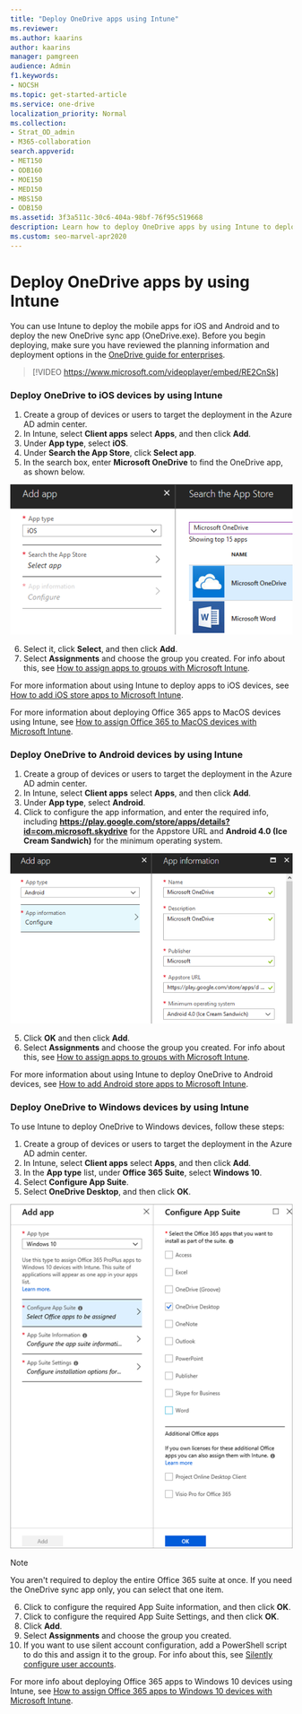 ```yaml
---
title: "Deploy OneDrive apps using Intune"
ms.reviewer: 
ms.author: kaarins
author: kaarins
manager: pamgreen
audience: Admin
f1.keywords:
- NOCSH
ms.topic: get-started-article
ms.service: one-drive
localization_priority: Normal
ms.collection: 
- Strat_OD_admin
- M365-collaboration
search.appverid:
- MET150
- ODB160
- MOE150
- MED150
- MBS150
- ODB150
ms.assetid: 3f3a511c-30c6-404a-98bf-76f95c519668
description: Learn how to deploy OneDrive apps by using Intune to deploy the mobile apps for iOS and Android and to deploy the new OneDrive sync app (OneDrive.exe).
ms.custom: seo-marvel-apr2020
---
```


# Deploy OneDrive apps by using Intune

You can use Intune to deploy the mobile apps for iOS and Android and to deploy the new OneDrive sync app (OneDrive.exe). Before you begin deploying, make sure you have reviewed the planning information and deployment options in the [OneDrive guide for enterprises](plan-onedrive-enterprise.md).

> [!VIDEO https://www.microsoft.com/videoplayer/embed/RE2CnSk]



### Deploy OneDrive to iOS devices by using Intune

1. Create a group of devices or users to target the deployment in the Azure AD admin center.
2. In Intune, select **Client apps** select **Apps**, and then click **Add**.
3. Under **App type**, select **iOS**.
4. Under **Search the App Store**, click **Select app**.
5. In the search box, enter **Microsoft OneDrive** to find the OneDrive app, as shown below.

![](media/deploy-onedrive-enterprise_image1.png)

6. Select it, click **Select**, and then click **Add**.
7. Select **Assignments** and choose the group you created. For info about this, see [How to assign apps to groups with Microsoft Intune](/intune/apps-deploy/).

For more information about using Intune to deploy apps to iOS devices, see [How to add iOS store apps to Microsoft Intune](https://github.com/MicrosoftDocs/IntuneDocs/blob/master/intune/store-apps-ios.md). 

For more information about deploying Office 365 apps to MacOS devices using Intune, see [How to assign Office 365 to MacOS devices with Microsoft Intune](https://docs.microsoft.com/intune/apps-add-office365-macos).

### Deploy OneDrive to Android devices by using Intune

1. Create a group of devices or users to target the deployment in the Azure AD admin center.
2. In Intune, select **Client apps** select **Apps**, and then click **Add**.
3. Under **App type**, select **Android**.
4. Click to configure the app information, and enter the required info, including **https://play.google.com/store/apps/details?id=com.microsoft.skydrive** for the Appstore URL and **Android 4.0 (Ice Cream Sandwich)** for the minimum operating system. 

![](media/deploy-onedrive-enterprise_image2.png)

5. Click **OK** and then click **Add**.
5. Select **Assignments** and choose the group you created. For info about this, see [How to assign apps to groups with Microsoft Intune](/intune/apps-deploy/).


For more information about using Intune to deploy OneDrive to Android devices, see [How to add Android store apps to Microsoft Intune](/intune/store-apps-android).



### Deploy OneDrive to Windows devices by using Intune

To use Intune to deploy OneDrive to Windows devices, follow these steps:

1. Create a group of devices or users to target the deployment in the Azure AD admin center.
2. In Intune, select **Client apps** select **Apps**, and then click **Add**.
3. In the **App type** list, under **Office 365 Suite**, select **Windows 10**. 
4. Select **Configure App Suite**.
5. Select **OneDrive Desktop**, and then click **OK**.

![](media/deploy-onedrive-enterprise_image3.png)

> [!NOTE]
> You aren't required to deploy the entire Office 365 suite at once. If you need the OneDrive sync app only, you can select that one item.

6. Click to configure the required App Suite information, and then click **OK**.
7. Click to configure the required App Suite Settings, and then click **OK**.
8. Click **Add**. 
9. Select **Assignments** and choose the group you created.
10. If you want to use silent account configuration, add a PowerShell script to do this and assign it to the group. For info about this, see [Silently configure user accounts](use-silent-account-configuration.md).

For more info about deploying Office 365 apps to Windows 10 devices using Intune, see [How to assign Office 365 apps to Windows 10 devices with Microsoft Intune](/intune/apps-add-office365/). 

